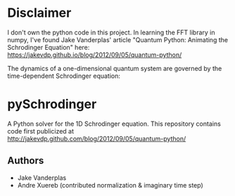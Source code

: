 # Disclaimer
I don't own the python code in this project.
In learning the FFT library in numpy, I've found Jake Vanderplas' article
"Quantum Python: Animating the Schrodinger Equation" here: <br> https://jakevdp.github.io/blog/2012/09/05/quantum-python/
<br>


The dynamics of a one-dimensional quantum system are governed by the
time-dependent Schrodinger equation: <br>

  


pySchrodinger
=============

A Python solver for the 1D Schrodinger equation.  This repository contains
code first publicized at
http://jakevdp.github.com/blog/2012/09/05/quantum-python/

Authors
-------
- Jake Vanderplas
- Andre Xuereb (contributed normalization & imaginary time step)
